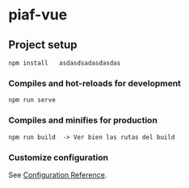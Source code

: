 # piaf-vue

## Project setup
```
npm install   asdasdsadasdasdas
```

### Compiles and hot-reloads for development
```
npm run serve
```

### Compiles and minifies for production
```
npm run build  -> Ver bien las rutas del build
```

### Customize configuration
See [Configuration Reference](https://cli.vuejs.org/config/).
